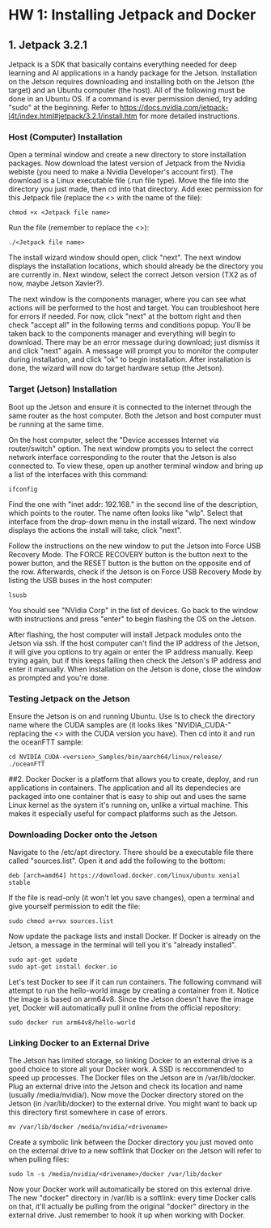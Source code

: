 # HW 1: Installing Jetpack and Docker 

## 1. Jetpack 3.2.1
Jetpack is a SDK that basically contains everything needed for deep learning and AI applications in a handy package for the Jetson. Installation on the Jetson requires downloading and installing both on the Jetson (the target) and an Ubuntu computer (the host).
All of the following must be done in an Ubuntu OS. If a command is ever permission denied, try adding "sudo" at the beginning.
Refer to https://docs.nvidia.com/jetpack-l4t/index.html#jetpack/3.2.1/install.htm for more detailed instructions.

### Host (Computer) Installation

Open a terminal window and create a new directory to store installation packages. Now download the latest version of Jetpack from the Nvidia webiste (you need to make a Nvidia Developer's account first). The download is a Linux executable file (.run file type). Move the file into the directory you just made, then cd into that directory. Add exec permission for this Jetpack file (replace the <> with the name of the file):
```
chmod +x <Jetpack file name>
```
Run the file (remember to replace the <>):
```
./<Jetpack file name>
```
The install wizard window should open, click "next". The next window displays the installation locations, which should already be the directory you are currently in. Next window, select the correct Jetson version (TX2 as of now, maybe Jetson Xavier?). 

The next window is the components manager, where you can see what actions will be performed to the host and target. You can troubleshoot here for errors if needed. For now, click "next" at the bottom right and then check "accept all" in the following terms and conditions popup. You'll be taken back to the components manager and everything will begin to download. There may be an error message during download; just dismiss it and click "next" again. A message will prompt you to monitor the computer during installation, and click "ok" to begin installation. After installation is done, the wizard will now do target hardware setup (the Jetson). 

### Target (Jetson) Installation

Boot up the Jetson and ensure it is connected to the internet through the same router as the host computer. Both the Jetson and host computer must be running at the same time.

On the host computer, select the "Device accesses Internet via router/switch" option. The next window prompts you to select the correct network interface corresponding to the router that the Jetson is also connected to. To view these, open up another terminal window and bring up a list of the interfaces with this command:
```
ifconfig
```
Find the one with "inet addr: 192.168.<somenumbers>" in the second line of the description, which points to the router. The name often looks like "wlp<somenumbers>". Select that interface from the drop-down menu in the install wizard. The next window displays the actions the install will take, click "next". 

Follow the instructions on the new window to put the Jetson into Force USB Recovery Mode. The FORCE RECOVERY button is the button next to the power button, and the RESET button is the button on the opposite end of the row. Afterwards, check if the Jetson is on Force USB Recovery Mode by listing the USB buses in the host computer:
```
lsusb
```
You should see "NVidia Corp" in the list of devices. Go back to the window with instructions and press "enter" to begin flashing the OS on the Jetson. 

After flashing, the host computer will install Jetpack modules onto the Jetson via ssh. If the host computer can't find the IP address of the Jetson, it will give you options to try again or enter the IP address manually. Keep trying again, but if this keeps failing then check the Jetson's IP address and enter it manually. When installation on the Jetson is done, close the window as prompted and you're done.

### Testing Jetpack on the Jetson

Ensure the Jetson is on and running Ubuntu. Use ls to check the directory name where the CUDA samples are (it looks likes "NVIDIA_CUDA-<version>" replacing the <> with the CUDA version you have). Then cd into it and run the oceanFTT sample:
```
cd NVIDIA_CUDA-<version>_Samples/bin/aarch64/linux/release/
./oceanFTT
```

##2. Docker 
Docker is a platform that allows you to create, deploy, and run applications in containers. The application and all its dependecies are packaged into one container that is easy to ship out and uses the same Linux kernel as the system it's running on, unlike a virtual machine. This makes it especially useful for compact platforms such as the Jetson.

### Downloading Docker onto the Jetson

Navigate to the /etc/apt directory. There should be a executable file there called "sources.list". Open it and add the following to the bottom:
```
deb [arch=amd64] https://download.docker.com/linux/ubuntu xenial stable
```
If the file is read-only (it won't let you save changes), open a terminal and give yourself permission to edit the file:
```
sudo chmod a+rwx sources.list
```
Now update the package lists and install Docker. If Docker is already on the Jetson, a message in the terminal will tell you it's "already installed".
```
sudo apt-get update
sudo apt-get install docker.io
```
Let's test Docker to see if it can run containers. The following command will attempt to run the hello-world image by creating a container from it. Notice the image is based on arm64v8. Since the Jetson doesn't have the image yet, Docker will automatically pull it online from the official repository:
```
sudo docker run arm64v8/hello-world
```

### Linking Docker to an External Drive

The Jetson has limited storage, so linking Docker to an external drive is a good choice to store all your Docker work. A SSD is reccommended to speed up processes. The Docker files on the Jetson are in /var/lib/docker. Plug an external drive into the Jetson and check its location and name (usually /media/nvidia/<drivename>). Now move the Docker directory stored on the Jetson (in /var/lib/docker) to the external drive. You might want to back up this directory first somewhere in case of errors.
```
mv /var/lib/docker /media/nvidia/<drivename>
```
Create a symbolic link between the Docker directory you just moved onto on the external drive to a new softlink that Docker on the Jetson will refer to when pulling files:
```
sudo ln -s /media/nvidia/<drivename>/docker /var/lib/docker
```
Now your Docker work will automatically be stored on this external drive. The new "docker" directory in /var/lib is a softlink: every time Docker calls on that, it'll actually be pulling from the original "docker" directory in the external drive. Just remember to hook it up when working with Docker.

















